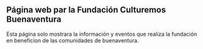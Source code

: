

## Página web par la Fundación Culturemos Buenaventura

Esta página solo mostrara la información y eventos que realiza la 
fundación en beneficion de las comunidades de buenaventura.  